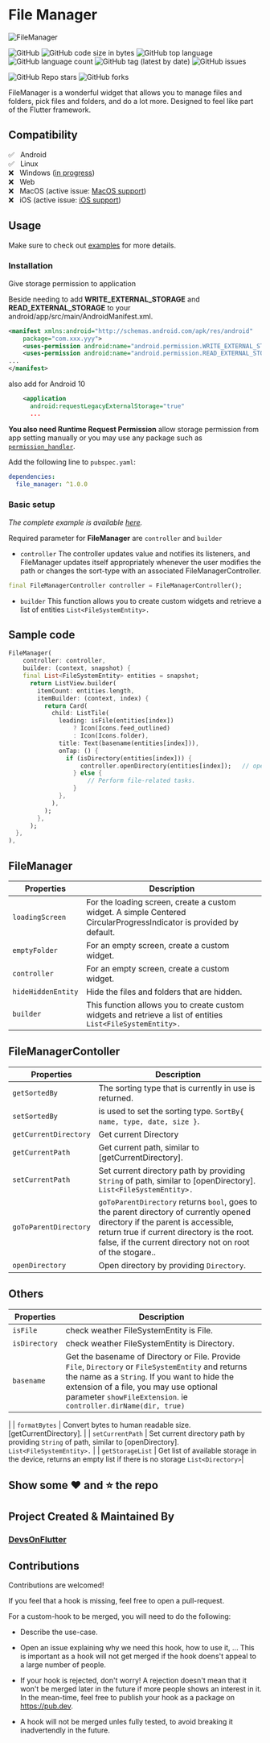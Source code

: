 # File Manager

![FileManager](https://i.imgur.com/NNaUK60.png)

![GitHub](https://img.shields.io/github/license/DevsOnFlutter/file_manager?style=plastic) ![GitHub code size in bytes](https://img.shields.io/github/languages/code-size/DevsOnFlutter/file_manager?style=plastic) ![GitHub top language](https://img.shields.io/github/languages/top/DevsOnFlutter/file_manager?style=plastic) ![GitHub language count](https://img.shields.io/github/languages/count/DevsOnFlutter/file_manager?style=plastic) ![GitHub tag (latest by date)](https://img.shields.io/github/v/tag/DevsOnFlutter/file_manager?style=plastic) ![GitHub issues](https://img.shields.io/github/issues/DevsOnFlutter/file_manager?style=plastic)

![GitHub Repo stars](https://img.shields.io/github/stars/DevsOnFlutter/file_manager?style=social) ![GitHub forks](https://img.shields.io/github/forks/DevsOnFlutter/file_manager?style=social)

FileManager is a wonderful widget that allows you to manage files and folders, pick files and folders, and do a lot more.
Designed to feel like part of the Flutter framework.

## Compatibility

✅ &nbsp; Android </br>
✅ &nbsp; Linux </br>
❌ &nbsp; Windows ([in progress](https://github.com/4-alok/file_manager/tree/windows-support))</br>
❌ &nbsp; Web </br>
❌ &nbsp; MacOS (active issue: [MacOS support](https://github.com/DevsOnFlutter/file_manager/issues/8)) </br>
❌ &nbsp; iOS (active issue: [iOS support](https://github.com/DevsOnFlutter/file_manager/issues/7)) </br>

## Usage

Make sure to check out [examples](https://github.com/DevsOnFlutter/file_manager/blob/main/example/lib/main.dart) for more details.

### Installation

Give storage permission to application

Beside needing to add **WRITE_EXTERNAL_STORAGE** and **READ_EXTERNAL_STORAGE** to your android/app/src/main/AndroidManifest.xml.

```xml
<manifest xmlns:android="http://schemas.android.com/apk/res/android"
    package="com.xxx.yyy">
    <uses-permission android:name="android.permission.WRITE_EXTERNAL_STORAGE"/>
    <uses-permission android:name="android.permission.READ_EXTERNAL_STORAGE"/>
...
</manifest>
```

also add for Android 10

```xml
    <application
      android:requestLegacyExternalStorage="true"   
      ...
```

**You also need Runtime Request Permission**
allow storage permission from app setting manually or you may use any package such as [`permission_handler`](https://pub.dev/packages/permission_handler).

Add the following line to `pubspec.yaml`:

```yaml
dependencies:
  file_manager: ^1.0.0
```

</hr>

### Basic setup

*The complete example is available [here](https://github.com/DevsOnFlutter/file_manager/blob/main/example/lib/main.dart).*

Required parameter for **FileManager** are `controller` and `builder`

* `controller` The controller updates value and notifies its listeners, and FileManager updates itself appropriately whenever the user modifies the path or changes the sort-type with an associated FileManagerController.

```dart
final FileManagerController controller = FileManagerController();
```

* `builder` This function allows you to create custom widgets and retrieve a list of entities `List<FileSystemEntity>.`

## Sample code

```dart
FileManager(
    controller: controller,
    builder: (context, snapshot) {
    final List<FileSystemEntity> entities = snapshot;
      return ListView.builder(
        itemCount: entities.length,
        itemBuilder: (context, index) {
          return Card(
            child: ListTile(
              leading: isFile(entities[index])
                  ? Icon(Icons.feed_outlined)
                  : Icon(Icons.folder),
              title: Text(basename(entities[index])),
              onTap: () {
                if (isDirectory(entities[index])) {
                    controller.openDirectory(entities[index]);   // open directory
                  } else {
                      // Perform file-related tasks.
                  }
              },
            ),
          );
        },
      );
  },
),
```

</hr>

## FileManager

|  Properties  |   Description   |
|--------------|-----------------|
| `loadingScreen` | For the loading screen, create a custom widget. A simple Centered CircularProgressIndicator is provided by default. |
| `emptyFolder` | For an empty screen, create a custom widget. |
| `controller` | For an empty screen, create a custom widget. |
| `hideHiddenEntity` | Hide the files and folders that are hidden. |
| `builder` | This function allows you to create custom widgets and retrieve a list of entities `List<FileSystemEntity>.` |

## FileManagerContoller

|  Properties  |   Description   |
|--------------|-----------------|
| `getSortedBy` | The sorting type that is currently in use is returned. |
| `setSortedBy` | is used to set the sorting type. `SortBy{ name, type, date, size }`. |
| `getCurrentDirectory` | Get current Directory |
| `getCurrentPath` | Get current path, similar to [getCurrentDirectory]. |
| `setCurrentPath` | Set current directory path by providing `String` of path, similar to [openDirectory]. `List<FileSystemEntity>.` |
| `goToParentDirectory` | `goToParentDirectory` returns `bool`, goes to the parent directory of currently opened directory if the parent is accessible,  return true if current directory is the root. false, if the current directory not on root of the stogare.. |
| `openDirectory` | Open directory by providing `Directory`. |

## Others

|  Properties  |   Description   |
|--------------|-----------------|
| `isFile` | check weather FileSystemEntity is File. |
| `isDirectory` | check weather FileSystemEntity is Directory. |
| `basename` | Get the basename of Directory or File. Provide `File`, `Directory` or `FileSystemEntity` and returns the name as a `String`. If you want to hide the extension of a file, you may use optional parameter `showFileExtension`. ie ```controller.dirName(dir, true)```
|
| `formatBytes` | Convert bytes to human readable size.[getCurrentDirectory]. |
| `setCurrentPath` | Set current directory path by providing `String` of path, similar to [openDirectory]. `List<FileSystemEntity>.` |
| `getStorageList` | Get list of available storage in the device, returns an empty list if there is no storage `List<Directory>`|

## Show some :heart: and :star: the repo

## Project Created & Maintained By

### [DevsOnFlutter](https://github.com/DevsOnFlutter)

</hr>

## Contributions

Contributions are welcomed!

If you feel that a hook is missing, feel free to open a pull-request.

For a custom-hook to be merged, you will need to do the following:

* Describe the use-case.

* Open an issue explaining why we need this hook, how to use it, ...
  This is important as a hook will not get merged if the hook doens't appeal to
  a large number of people.

* If your hook is rejected, don't worry! A rejection doesn't mean that it won't
  be merged later in the future if more people shows an interest in it.
  In the mean-time, feel free to publish your hook as a package on <https://pub.dev>.

* A hook will not be merged unles fully tested, to avoid breaking it inadvertendly
  in the future.
